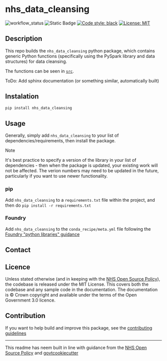 # nhs_data_cleansing
![workflow_status](https://github.com/SamHollings/nhs_data_cleansing/workflows/main.yml/badge.svg?event=push) ![Static Badge](https://img.shields.io/badge/status-development-blue) [![Code style: black](https://img.shields.io/badge/code%20style-black-000000.svg)](https://github.com/psf/black)
[![License: MIT](https://img.shields.io/badge/License-MIT-yellow.svg)](https://opensource.org/licenses/MIT)

## Description
This repo builds the `nhs_data_cleansing` python package, which contains generic Python functions (specifically using the PySpark library and data structures) for data cleansing. 

The functions can be seen in [`src`](src).

ToDo: Add sphinx documentation (or something similar, automatically built)

## Instalation
```bash
pip install nhs_data_cleansing
```

## Usage
Generally, simply add `nhs_data_cleansing` to your list of dependencies/requirements, then install the package.

> [!NOTE]
> It's best practice to specify a version of the library in your list of dependencies - then when the package is updated, your existing work will not be affected.
> The verion numbers may need to be updated in the future, particularly if you want to use newer functionality.

### pip
Add `nhs_data_cleansing` to a `requirements.txt` file within the project, and then do `pip install -r requirements.txt`

### Foundry
Add `nhs_data_cleansing` to the `conda_recipe/meta.yml` file following the [Foundry "python libraries" guidance](https://www.palantir.com/docs/foundry/transforms-python/use-python-libraries)

## Contact
<add contact email address>

## Licence
Unless stated otherwise (and in keeping with the [NHS Open Source Policy](https://github.com/nhsx/open-source-policy/blob/main/open-source-policy.md#b-readmes)), the codebase is released under the MIT License. This covers both the codebase and any sample code in the documentation. The documentation is © Crown copyright and available under the terms of the Open Government 3.0 licence.

## Contribution
If you want to help build and improve this package, see the [contributing guidelines](CONTRIBUTE.md) 

---
This readme has neem built in line with guidance from the [NHS Open Source Policy](https://github.com/nhsx/open-source-policy/blob/main/open-source-policy.md#b-readmes) and [govtcookiecutter](https://github.com/best-practice-and-impact/govcookiecutter/tree/main)

